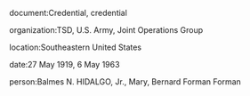 document:Credential, credential

organization:TSD, U.S. Army, Joint Operations Group

location:Southeastern United States

date:27 May 1919, 6 May 1963

person:Balmes N. HIDALGO, Jr., Mary, Bernard Forman Forman

